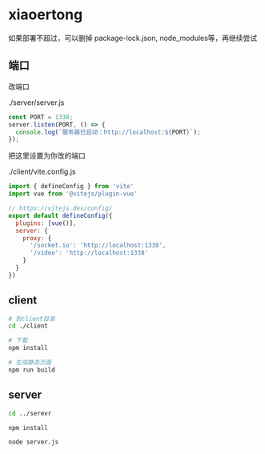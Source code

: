 # xiaoertong

如果部署不超过，可以删掉 package-lock.json, node_modules等，再继续尝试

## 端口

改端口

./server/server.js
```js
const PORT = 1338;
server.listen(PORT, () => {
  console.log(`服务器已启动：http://localhost:${PORT}`);
});
```

把这里设置为你改的端口

./client/vite.config.js
```js
import { defineConfig } from 'vite'
import vue from '@vitejs/plugin-vue'

// https://vitejs.dev/config/
export default defineConfig({
  plugins: [vue()],
  server: {
    proxy: {
      '/socket.io': 'http://localhost:1338',
      '/video': 'http://localhost:1338'
    }
  }
})

```

## client

```sh
# 到client目录
cd ./client

# 下载
npm install

# 生成静态页面
npm run build
```

## server

```sh
cd ../serevr

npm install 

node server.js
```